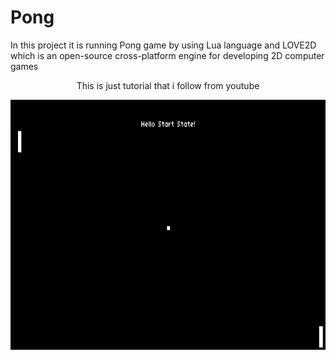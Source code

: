 # Pong
In this project it is running Pong game by using Lua language and LOVE2D which is an open-source cross-platform engine for developing 2D computer games

<p align="center">
This is just tutorial that i follow from youtube
</p>
<p align="center">
  <img src="https://github.com/AppleMango23/Pong/blob/master/Annotation%202020-05-13%20121237.jpg" width="670" height="400" alt="accessibility text">
</p>

